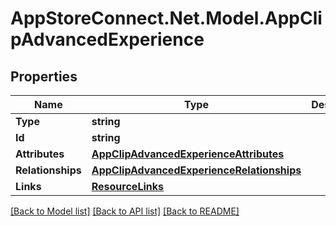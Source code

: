 # AppStoreConnect.Net.Model.AppClipAdvancedExperience

## Properties

Name | Type | Description | Notes
------------ | ------------- | ------------- | -------------
**Type** | **string** |  | 
**Id** | **string** |  | 
**Attributes** | [**AppClipAdvancedExperienceAttributes**](AppClipAdvancedExperienceAttributes.md) |  | [optional] 
**Relationships** | [**AppClipAdvancedExperienceRelationships**](AppClipAdvancedExperienceRelationships.md) |  | [optional] 
**Links** | [**ResourceLinks**](ResourceLinks.md) |  | [optional] 

[[Back to Model list]](../README.md#documentation-for-models) [[Back to API list]](../README.md#documentation-for-api-endpoints) [[Back to README]](../README.md)

